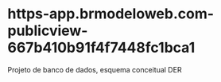 # https-app.brmodeloweb.com-publicview-667b410b91f4f7448fc1bca1
Projeto de banco de dados, esquema conceitual  DER
